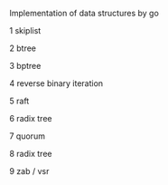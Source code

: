 Implementation of data structures by go

1 skiplist

2 btree

3 bptree

4 reverse binary iteration

5 raft

6 radix tree

7 quorum

8 radix tree

9 zab / vsr
